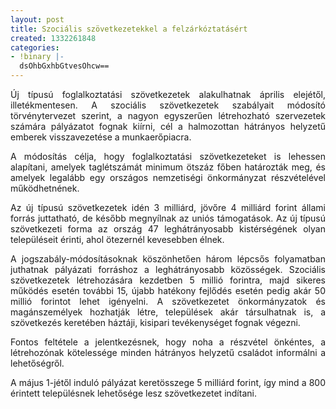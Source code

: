 ```yaml
---
layout: post
title: Szociális szövetkezetekkel a felzárkóztatásért
created: 1332261848
categories:
- !binary |-
  dsOhbGxhbGtvesOhcw==
---
```

<p style="text-align: justify;">Új típusú foglalkoztatási szövetkezetek alakulhatnak április elejétől, illetékmentesen. A szociális szövetkezetek szabályait módosító törvénytervezet szerint, a nagyon egyszerűen létrehozható szervezetek számára pályázatot fognak kiírni, cél a halmozottan hátrányos helyzetű emberek visszavezetése a munkaerőpiacra.</p><p style="text-align: justify;">A módosítás célja, hogy foglalkoztatási szövetkezeteket is lehessen alapítani, amelyek taglétszámát minimum ötszáz főben határozták meg, és amelyek legalább egy országos nemzetiségi önkormányzat részvételével működhetnének.</p><p style="text-align: justify;">Az új típusú szövetkezetek idén 3 milliárd, jövőre 4 milliárd forint állami forrás juttatható, de később megnyílnak az uniós támogatások. Az új típusú szövetkezeti forma az ország 47 leghátrányosabb kistérségének olyan településeit érinti, ahol ötezernél kevesebben élnek.</p><p style="text-align: justify;">A jogszabály-módosításoknak köszönhetően három lépcsős folyamatban juthatnak pályázati forráshoz a leghátrányosabb közösségek. Szociális szövetkezetek létrehozására kezdetben 5 millió forintra, majd sikeres működés esetén további 15, újabb hatékony fejlődés esetén pedig akár 50 millió forintot lehet igényelni. A szövetkezetet önkormányzatok és magánszemélyek hozhatják létre, települések akár társulhatnak is, a szövetkezés keretében háztáji, kisipari tevékenységet fognak végezni.</p><p style="text-align: justify;">Fontos feltétele a jelentkezésnek, hogy noha a részvétel önkéntes, a létrehozónak kötelessége minden hátrányos helyzetű családot informálni a lehetőségről.</p><p style="text-align: justify;">A május 1-jétől induló pályázat keretösszege 5 milliárd forint, így mind a 800 érintett településnek lehetősége lesz szövetkezetet indítani.</p>
